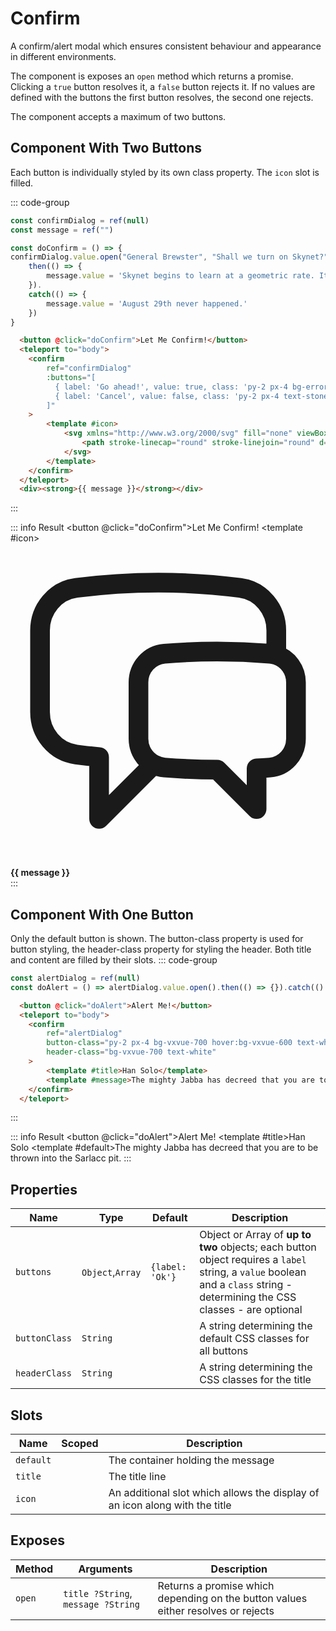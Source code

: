 <script setup>
    import Confirm from "../../src/components/confirm.vue"
    import { ref } from "vue"

    const confirmDialog = ref(null) 
    const alertDialog = ref(null) 
    const message = ref("")
    
    const doConfirm = () => {
    confirmDialog.value.open("General Brewster", "Shall we turn on Skynet?").
        then(() => {
            message.value = 'Skynet begins to learn at a geometric rate. It becomes self-aware at 2:14 a.m. Eastern time, August 29th.'
        }).
        catch(() => {
            message.value = 'August 29th never happened.'
        })
    }
    const doAlert = () => alertDialog.value.open().then(() => {}).catch(() => {})
</script>

# Confirm

A confirm/alert modal which ensures consistent behaviour and appearance in different environments.

The component is exposes an `open` method which returns a promise. Clicking a `true` button resolves it, a `false` button rejects it. If no values are defined with the buttons the first button resolves, the second one rejects.

The component accepts a maximum of two buttons.

## Component With Two Buttons
Each button is individually styled by its own class property. The `icon` slot is filled.

::: code-group
```js
const confirmDialog = ref(null)
const message = ref("")

const doConfirm = () => {
confirmDialog.value.open("General Brewster", "Shall we turn on Skynet?").
    then(() => {
        message.value = 'Skynet begins to learn at a geometric rate. It becomes self-aware at 2:14 a.m. Eastern time, August 29th.'
    }).
    catch(() => {
        message.value = 'August 29th never happened.'
    })
}
```
``` html
  <button @click="doConfirm">Let Me Confirm!</button>
  <teleport to="body">
    <confirm
        ref="confirmDialog"
        :buttons="[
          { label: 'Go ahead!', value: true, class: 'py-2 px-4 bg-error-600 hover:bg-error-500 text-white rounded-md' },
          { label: 'Cancel', value: false, class: 'py-2 px-4 text-stone-700 hover:bg-stone-200 rounded-md' }
        ]"
    >
        <template #icon>
            <svg xmlns="http://www.w3.org/2000/svg" fill="none" viewBox="0 0 24 24" stroke-width="1.5" stroke="currentColor" class="size-12">
                <path stroke-linecap="round" stroke-linejoin="round" d="M20.25 8.511c.884.284 1.5 1.128 1.5 2.097v4.286c0 1.136-.847 2.1-1.98 2.193-.34.027-.68.052-1.02.072v3.091l-3-3c-1.354 0-2.694-.055-4.02-.163a2.115 2.115 0 0 1-.825-.242m9.345-8.334a2.126 2.126 0 0 0-.476-.095 48.64 48.64 0 0 0-8.048 0c-1.131.094-1.976 1.057-1.976 2.192v4.286c0 .837.46 1.58 1.155 1.951m9.345-8.334V6.637c0-1.621-1.152-3.026-2.76-3.235A48.455 48.455 0 0 0 11.25 3c-2.115 0-4.198.137-6.24.402-1.608.209-2.76 1.614-2.76 3.235v6.226c0 1.621 1.152 3.026 2.76 3.235.577.075 1.157.14 1.74.194V21l4.155-4.155" />
            </svg>
        </template>
    </confirm>
  </teleport>
  <div><strong>{{ message }}</strong></div>
```
:::

::: info Result
  <button @click="doConfirm">Let Me Confirm!</button>
  <teleport to="body">
    <confirm
        ref="confirmDialog"
        :buttons="[
          { label: 'Go ahead!', value: true, class: 'py-2 px-4 bg-error-600 hover:bg-error-500 text-white rounded-md' },
          { label: 'Cancel', value: false, class: 'py-2 px-4 text-stone-700 hover:bg-stone-200 rounded-md' }
        ]"
    >
        <template #icon>
            <svg xmlns="http://www.w3.org/2000/svg" fill="none" viewBox="0 0 24 24" stroke-width="1.5" stroke="currentColor" class="size-12">
                <path stroke-linecap="round" stroke-linejoin="round" d="M20.25 8.511c.884.284 1.5 1.128 1.5 2.097v4.286c0 1.136-.847 2.1-1.98 2.193-.34.027-.68.052-1.02.072v3.091l-3-3c-1.354 0-2.694-.055-4.02-.163a2.115 2.115 0 0 1-.825-.242m9.345-8.334a2.126 2.126 0 0 0-.476-.095 48.64 48.64 0 0 0-8.048 0c-1.131.094-1.976 1.057-1.976 2.192v4.286c0 .837.46 1.58 1.155 1.951m9.345-8.334V6.637c0-1.621-1.152-3.026-2.76-3.235A48.455 48.455 0 0 0 11.25 3c-2.115 0-4.198.137-6.24.402-1.608.209-2.76 1.614-2.76 3.235v6.226c0 1.621 1.152 3.026 2.76 3.235.577.075 1.157.14 1.74.194V21l4.155-4.155" />
            </svg>
        </template>
    </confirm>
  </teleport>
  <div><strong>{{ message }}</strong></div>
:::

## Component With One Button
Only the default button is shown. The button-class property is used for button styling, the header-class property for styling the header. Both title and content are filled by their slots.
::: code-group
```js
const alertDialog = ref(null)
const doAlert = () => alertDialog.value.open().then(() => {}).catch(() => {})
```
``` html
  <button @click="doAlert">Alert Me!</button>
  <teleport to="body">
    <confirm
        ref="alertDialog"
        button-class="py-2 px-4 bg-vxvue-700 hover:bg-vxvue-600 text-white"
        header-class="bg-vxvue-700 text-white"
    >
        <template #title>Han Solo</template>
        <template #message>The mighty Jabba has decreed that you are to be thrown into the Sarlacc pit.</template>
    </confirm>
  </teleport>
```
:::

::: info Result
  <button @click="doAlert">Alert Me!</button>
  <teleport to="body">
    <confirm
        ref="alertDialog"
        button-class="py-2 px-4 bg-vxvue-700 hover:bg-vxvue-600 text-white"
        header-class="bg-vxvue-700 text-white"
    >
        <template #title>Han Solo</template>
        <template #default>The mighty Jabba has decreed that you are to be thrown into the Sarlacc pit.</template>
    </confirm>
  </teleport>
:::

## Properties
| Name          | Type             | Default         | Description                                                                                                                                                                 |
|---------------|------------------|-----------------|-----------------------------------------------------------------------------------------------------------------------------------------------------------------------------|
| `buttons`     | `Object`,`Array` | `{label: 'Ok'}` | Object or Array of **up to two** objects; each button object requires a `label` string, a `value` boolean and a `class` string - determining the CSS classes - are optional |
| `buttonClass` | `String`         |                 | A string determining the default CSS classes for all buttons                                                                                                                |
| `headerClass` | `String`         |                 | A string determining the CSS classes for the title                                                                                                                          |

## Slots
| Name      | Scoped | Description                                                                 |
|-----------|--------|-----------------------------------------------------------------------------|
| `default` |        | The container holding the message                                           |
| `title`   |        | The title line                                                              |
| `icon`    |        | An additional slot which allows the display of an icon along with the title |

## Exposes
| Method  | Arguments                          | Description                                                                       |
|---------|------------------------------------|-----------------------------------------------------------------------------------|
| `open`  | `title ?String`, `message ?String` | Returns a promise which depending on the button values either resolves or rejects |
